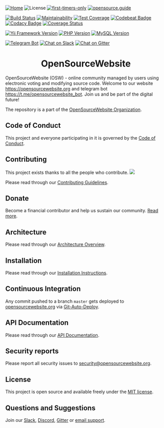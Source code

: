 [![Home](https://img.shields.io/badge/home-opensourcewebsite.org-blue.svg?style=flat-square])](https://opensourcewebsite.org)
![License](https://img.shields.io/github/license/opensourcewebsite-org/opensourcewebsite-org?style=flat-square)
[![first-timers-only](https://img.shields.io/badge/first--timers--only-friendly-blue.svg?style=flat-square)](https://www.firsttimersonly.com)
[![opensource.guide](https://img.shields.io/badge/opensource.guide-friendly-blue.svg?style=flat-square)](https://opensource.guide)

[![Build Status](https://travis-ci.org/opensourcewebsite-org/opensourcewebsite-org.svg?style=flat-square&branch=master)](https://travis-ci.org/opensourcewebsite-org/opensourcewebsite-org)
[![Maintainability](https://api.codeclimate.com/v1/badges/589055a81b82d015acb8/maintainability?style=flat-square)](https://codeclimate.com/github/opensourcewebsite-org/opensourcewebsite-org/maintainability)
[![Test Coverage](https://api.codeclimate.com/v1/badges/589055a81b82d015acb8/test_coverage?style=flat-square)](https://codeclimate.com/github/opensourcewebsite-org/opensourcewebsite-org/test_coverage)
[![Codebeat Badge](https://codebeat.co/badges/c69e6f2a-e6f6-4a50-b5aa-9003cdae23c2?style=flat-square)](https://codebeat.co/projects/github-com-opensourcewebsite-org-opensourcewebsite-org-master)
[![Codacy Badge](https://api.codacy.com/project/badge/Grade/57dd3bf9231140b0becfd702b84e8483?style=flat-square)](https://www.codacy.com/app/opensourcewebsite-org/opensourcewebsite-org)
[![Coverage Status](https://coveralls.io/repos/github/opensourcewebsite-org/opensourcewebsite-org/badge.svg?style=flat-square&branch=master)](https://coveralls.io/github/opensourcewebsite-org/opensourcewebsite-org?branch=master)

[![Yii Framework Version](https://img.shields.io/badge/Yii_Framework-2.0-blue.svg?style=flat-square)](https://www.yiiframework.com)
[![PHP Version](https://img.shields.io/badge/PHP-%3E=7.2-blue.svg?style=flat-square)](https://www.php.net)
[![MySQL Version](https://img.shields.io/badge/MySQL-%3E=5.7-blue.svg?style=flat-square)](https://www.mysql.com)

[![Telegram Bot](https://img.shields.io/badge/Telegram-bot-blue.svg?style=flat-square&logo=telegram)](https://t.me/opensourcewebsite_bot)
[![Chat on Slack](https://img.shields.io/badge/Slack-chat-CC2B5E.svg?style=flat-square&logo=slack)](https://join.slack.com/t/opensourcewebsite/shared_invite/enQtNDE0MDc2OTcxMDExLWJmMjFjOGUxNjFiZTg2OTc0ZDdkNTdhNDIzZDE2ODJiMGMzY2M5Yjg3NzEyNGMxNjIwZWE0YTFhNTE3MjhiYjY)
[![Chat on Gitter](https://img.shields.io/badge/Gitter-chat-CC2B5E.svg?style=flat-square&logo=gitter)](https://gitter.im/opensourcewebsite-org)

<h1 align="center">OpenSourceWebsite</h1>

OpenSourceWebsite (OSW) - online community managed by users using electronic voting and modifying source code. Welcome to our website https://opensourcewebsite.org and telegram bot https://t.me/opensourcewebsite_bot. Join us and be part of the digital future!

The repository is a part of the [OpenSourceWebsite Organization](https://github.com/opensourcewebsite-org).

## Code of Conduct

This project and everyone participating in it is governed by the [Code of Conduct](CODE_OF_CONDUCT.md).

## Contributing

This project exists thanks to all the people who contribute.
<a href="https://github.com/opensourcewebsite-org/opensourcewebsite-org/graphs/contributors"><img src="https://opencollective.com/opensourcewebsite/contributors.svg?width=890&button=false" /></a>

Please read through our [Contributing Guidelines](CONTRIBUTING.md).

## Donate

Become a financial contributor and help us sustain our community. [Read more](DONATE.md).

## Architecture

Please read through our [Architecture Overview](ARCHITECTURE.md).

## Installation

Please read through our [Installation Instructions](INSTALL.md).

## Continuous Integration

Any commit pushed to a branch `master` gets deployed to [opensourcewebsite.org](https://opensourcewebsite.org) via [Git-Auto-Deploy](https://github.com/olipo186/Git-Auto-Deploy).

## API Documentation

Please read through our [API Documentation](https://github.com/opensourcewebsite-org/api-opensourcewebsite-org/).

## Security reports
Please report all security issues to [security@opensourcewebsite.org](mailto:security@opensourcewebsite.org).

## License

This project is open source and available freely under the [MIT license](LICENSE.md).

## Questions and Suggestions

Join our [Slack](https://join.slack.com/t/opensourcewebsite/shared_invite/enQtNDE0MDc2OTcxMDExLWJmMjFjOGUxNjFiZTg2OTc0ZDdkNTdhNDIzZDE2ODJiMGMzY2M5Yjg3NzEyNGMxNjIwZWE0YTFhNTE3MjhiYjY), [Discord](https://discord.gg/JstMPK), [Gitter](https://gitter.im/opensourcewebsite-org) or [email support](mailto:hello@opensourcewebsite.org).
